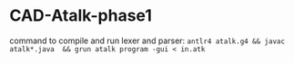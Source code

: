 # CAD-Atalk-phase1

command to compile and run lexer and parser:
```antlr4 atalk.g4 && javac atalk*.java  && grun atalk program -gui < in.atk```